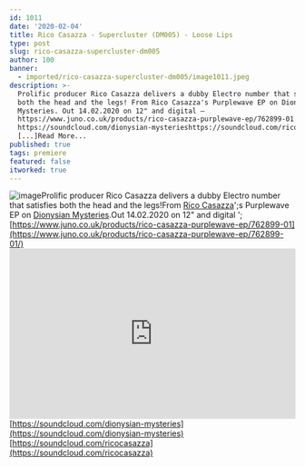 ```yaml
---
id: 1011
date: '2020-02-04'
title: Rico Casazza - Supercluster (DM005) - Loose Lips
type: post
slug: rico-casazza-supercluster-dm005
author: 100
banner:
  - imported/rico-casazza-supercluster-dm005/image1011.jpeg
description: >-
  Prolific producer Rico Casazza delivers a dubby Electro number that satisfies
  both the head and the legs! From Rico Casazza's Purplewave EP on Dionysian
  Mysteries. Out 14.02.2020 on 12" and digital –
  https://www.juno.co.uk/products/rico-casazza-purplewave-ep/762899-01
  https://soundcloud.com/dionysian-mysterieshttps://soundcloud.com/ricocasazza
  [...]Read More...
published: true
tags: premiere
featured: false
itworked: true
---
```

![image](../imported/rico-casazza-supercluster-dm005/image1011.jpeg)Prolific producer Rico Casazza delivers a dubby Electro number that satisfies both the head and the legs!From [Rico Casazza](https://www.residentadvisor.net/dj/ricocasazza)';s Purplewave EP on [Dionysian Mysteries](https://www.residentadvisor.net/record-label.aspx?id=14343).Out 14.02.2020 on 12" and digital '; [](https://www.juno.co.uk/products/rico-casazza-purplewave-ep/762899-01/)[https://www.juno.co.uk/products/rico-casazza-purplewave-ep/762899-01](https://www.juno.co.uk/products/rico-casazza-purplewave-ep/762899-01/)<iframe width='100%' height='300' scrolling='no' frameborder='no' allow='autoplay' src='https://w.soundcloud.com/player/?url=https%3A//api.soundcloud.com/tracks/755061604&color=%23ff5500&auto_play=false&hide_related=false&show_comments=true&show_user=true&show_reposts=false&show_teaser=true'></iframe>[https://soundcloud.com/dionysian-mysteries](https://soundcloud.com/dionysian-mysteries)  
[](https://soundcloud.com/ricocasazza)[https://soundcloud.com/ricocasazza](https://soundcloud.com/ricocasazza)